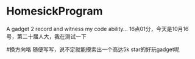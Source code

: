 # HomesickProgram
A gadget 2 record and witness my code ability...
16点01分，今天是10月16号，第二十届人大，我在测试一下

#换方向咯
随便写写，说不定就能摸索出一个高达5k star的好玩gadget呢
